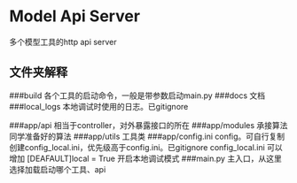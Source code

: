 # Model Api Server
多个模型工具的http api server

## 文件夹解释
###build
各个工具的启动命令，一般是带参数启动main.py
###docs
文档
###local_logs
本地调试时使用的日志。已gitignore

###app/api
相当于controller，对外暴露接口的所在
###app/modules
承接算法同学准备好的算法
###app/utils
工具类
###app/config.ini
config。可自行复制创建config_local.ini，优先级高于config.ini。已gitignore
config_local.ini 可以增加 [DEAFAULT]local = True 开启本地调试模式
###main.py 
主入口，从这里选择加载启动哪个工具、api